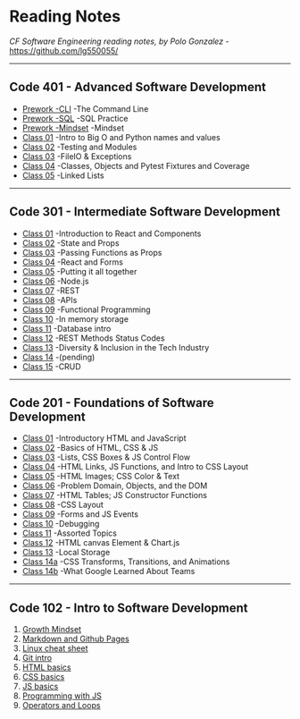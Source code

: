 # Reading Notes
*CF Software Engineering reading notes, by Polo Gonzalez* - <https://github.com/lg550055/>

---

## Code 401 - Advanced Software Development

- [Prework -CLI](./401/prework-cli.md) -The Command Line
- [Prework -SQL](./401/prework-sql.md) -SQL Practice
- [Prework -Mindset](./401/prework-mindset.md) -Mindset
- [Class 01](./401/class-01.md) -Intro to Big O and Python names and values
- [Class 02](./401/class-02.md) -Testing and Modules
- [Class 03](./401/class-03.md) -FileIO & Exceptions
- [Class 04](./401/class-04.md) -Classes, Objects and Pytest Fixtures and Coverage
- [Class 05](./401/class-05.md) -Linked Lists

---

## Code 301 - Intermediate Software Development

- [Class 01](./301/class-01.md) -Introduction to React and Components
- [Class 02](./301/class-02.md) -State and Props
- [Class 03](./301/class-03.md) -Passing Functions as Props
- [Class 04](./301/class-04.md) -React and Forms
- [Class 05](./301/class-05.md) -Putting it all together
- [Class 06](./301/class-06.md) -Node.js
- [Class 07](./301/class-07.md) -REST
- [Class 08](./301/class-08.md) -APIs
- [Class 09](./301/class-09.md) -Functional Programming
- [Class 10](./301/class-10.md) -In memory storage
- [Class 11](./301/class-11.md) -Database intro
- [Class 12](./301/class-12.md) -REST Methods Status Codes
- [Class 13](./301/class-13.md) -Diversity & Inclusion in the Tech Industry
- [Class 14](./301/class-14.md) -(pending)
- [Class 15](./301/class-15.md) -CRUD

---

## Code 201 - Foundations of Software Development

- [Class 01](./201/class-01.md) -Introductory HTML and JavaScript
- [Class 02](./201/class-02.md) -Basics of HTML, CSS & JS
- [Class 03](./201/class-03.md) -Lists, CSS Boxes & JS Control Flow
- [Class 04](./201/class-04.md) -HTML Links, JS Functions, and Intro to CSS Layout
- [Class 05](./201/class-05.md) -HTML Images; CSS Color & Text
- [Class 06](./201/class-06.md) -Problem Domain, Objects, and the DOM
- [Class 07](./201/class-07.md) -HTML Tables; JS Constructor Functions
- [Class 08](./201/class-08.md) -CSS Layout
- [Class 09](./201/class-09.md) -Forms and JS Events
- [Class 10](./201/class-10.md) -Debugging
- [Class 11](./201/class-11.md) -Assorted Topics
- [Class 12](./201/class-12.md) -HTML canvas Element & Chart.js
- [Class 13](./201/class-13.md) -Local Storage
- [Class 14a](./201/class-14a.md) -CSS Transforms, Transitions, and Animations
- [Class 14b](./201/class-14b.md) -What Google Learned About Teams

---

## Code 102 - Intro to Software Development

1. [Growth Mindset](./102/growth-mindset.md)
2. [Markdown and Github Pages](./102/markdown.md)
3. [Linux cheat sheet](./102/cheat-sheet.md)
4. [Git intro](./102/git-intro.md)
5. [HTML basics](./102/html-basics.md)
6. [CSS basics](./102/css.md)
7. [JS basics](./102/js.md)
8. [Programming with JS](./102/js2.md)
9. [Operators and Loops](./102/opandloops.md)